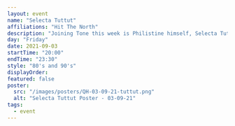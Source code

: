 ```yaml
---
layout: event
name: "Selecta Tuttut"
affiliations: "Hit The North"
description: "Joining Tone this week is Philistine himself, Selecta Tuttut with a special vinyl only selection of 80's and 90's music"
day: "Friday"
date: 2021-09-03
startTime: "20:00"
endTime: "23:30"
style: "80's and 90's"
displayOrder:
featured: false
poster:
  src: "/images/posters/QH-03-09-21-tuttut.png"
  alt: "Selecta Tuttut Poster - 03-09-21"
tags:
  - event
---
```

